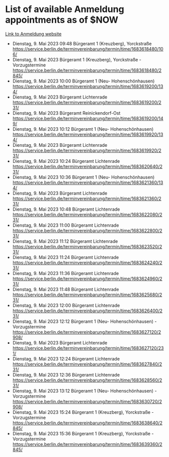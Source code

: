 # List of available Anmeldung appointments as of $NOW
[Link to Anmeldung website](https://service.berlin.de/terminvereinbarung/termin/tag.php?termin=1&anliegen[]=120686&dienstleisterlist=122210,122217,327316,122219,327312,122227,327314,122231,327346,122243,327348,122254,122252,329742,122260,329745,122262,329748,122271,327278,122273,327274,122277,327276,330436,122280,327294,122282,327290,122284,327292,122291,327270,122285,327266,122286,327264,122296,327268,150230,329760,122297,327286,122294,327284,122312,329763,122314,329775,122304,327330,122311,327334,122309,327332,317869,122281,327352,122279,329772,122283,122276,327324,122274,327326,122267,329766,122246,327318,122251,327320,122257,327322,122208,327298,122226,327300&herkunft=http%3A%2F%2Fservice.berlin.de%2Fdienstleistung%2F120686%2F)
- Dienstag, 9. Mai 2023 09:48 Bürgeramt 1 (Kreuzberg), Yorckstraße https://service.berlin.de/terminvereinbarung/termin/time/1683618480/106/
- Dienstag, 9. Mai 2023  Bürgeramt 1 (Kreuzberg), Yorckstraße - Vorzugstermine https://service.berlin.de/terminvereinbarung/termin/time/1683618480/2845/
- Dienstag, 9. Mai 2023 10:00 Bürgeramt 1 (Neu- Hohenschönhausen) https://service.berlin.de/terminvereinbarung/termin/time/1683619200/134/
- Dienstag, 9. Mai 2023  Bürgeramt Lichtenrade https://service.berlin.de/terminvereinbarung/termin/time/1683619200/231/
- Dienstag, 9. Mai 2023  Bürgeramt Reinickendorf-Ost https://service.berlin.de/terminvereinbarung/termin/time/1683619200/149/
- Dienstag, 9. Mai 2023 10:12 Bürgeramt 1 (Neu- Hohenschönhausen) https://service.berlin.de/terminvereinbarung/termin/time/1683619920/134/
- Dienstag, 9. Mai 2023  Bürgeramt Lichtenrade https://service.berlin.de/terminvereinbarung/termin/time/1683619920/231/
- Dienstag, 9. Mai 2023 10:24 Bürgeramt Lichtenrade https://service.berlin.de/terminvereinbarung/termin/time/1683620640/231/
- Dienstag, 9. Mai 2023 10:36 Bürgeramt 1 (Neu- Hohenschönhausen) https://service.berlin.de/terminvereinbarung/termin/time/1683621360/134/
- Dienstag, 9. Mai 2023  Bürgeramt Lichtenrade https://service.berlin.de/terminvereinbarung/termin/time/1683621360/231/
- Dienstag, 9. Mai 2023 10:48 Bürgeramt Lichtenrade https://service.berlin.de/terminvereinbarung/termin/time/1683622080/231/
- Dienstag, 9. Mai 2023 11:00 Bürgeramt Lichtenrade https://service.berlin.de/terminvereinbarung/termin/time/1683622800/231/
- Dienstag, 9. Mai 2023 11:12 Bürgeramt Lichtenrade https://service.berlin.de/terminvereinbarung/termin/time/1683623520/231/
- Dienstag, 9. Mai 2023 11:24 Bürgeramt Lichtenrade https://service.berlin.de/terminvereinbarung/termin/time/1683624240/231/
- Dienstag, 9. Mai 2023 11:36 Bürgeramt Lichtenrade https://service.berlin.de/terminvereinbarung/termin/time/1683624960/231/
- Dienstag, 9. Mai 2023 11:48 Bürgeramt Lichtenrade https://service.berlin.de/terminvereinbarung/termin/time/1683625680/231/
- Dienstag, 9. Mai 2023 12:00 Bürgeramt Lichtenrade https://service.berlin.de/terminvereinbarung/termin/time/1683626400/231/
- Dienstag, 9. Mai 2023 12:12 Bürgeramt 1 (Neu- Hohenschönhausen) - Vorzugstermine https://service.berlin.de/terminvereinbarung/termin/time/1683627120/2908/
- Dienstag, 9. Mai 2023  Bürgeramt Lichtenrade https://service.berlin.de/terminvereinbarung/termin/time/1683627120/231/
- Dienstag, 9. Mai 2023 12:24 Bürgeramt Lichtenrade https://service.berlin.de/terminvereinbarung/termin/time/1683627840/231/
- Dienstag, 9. Mai 2023 12:36 Bürgeramt Lichtenrade https://service.berlin.de/terminvereinbarung/termin/time/1683628560/231/
- Dienstag, 9. Mai 2023 13:12 Bürgeramt 1 (Neu- Hohenschönhausen) - Vorzugstermine https://service.berlin.de/terminvereinbarung/termin/time/1683630720/2908/
- Dienstag, 9. Mai 2023 15:24 Bürgeramt 1 (Kreuzberg), Yorckstraße - Vorzugstermine https://service.berlin.de/terminvereinbarung/termin/time/1683638640/2845/
- Dienstag, 9. Mai 2023 15:36 Bürgeramt 1 (Kreuzberg), Yorckstraße - Vorzugstermine https://service.berlin.de/terminvereinbarung/termin/time/1683639360/2845/
